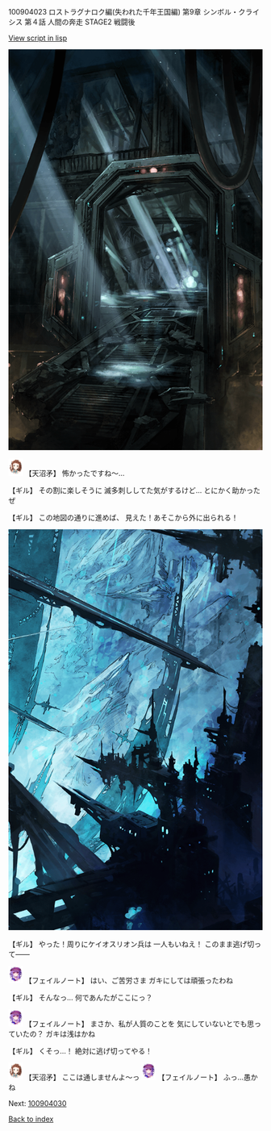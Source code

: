 100904023 ロストラグナロク編(失われた千年王国編) 第9章 シンボル・クライシス 第４話 人間の奔走 STAGE2 戦闘後

[View script in lisp](../scripts/100904023.txt)

![bifrost.png](../images/backgrounds/bifrost.png)

<img src="../images/units/3300411.png" alt="3300411.png" height="34"/>
【天沼矛】
怖かったですね～…

【ギル】
その割に楽しそうに
滅多刺ししてた気がするけど…
とにかく助かったぜ

【ギル】
この地図の通りに進めば、
見えた！あそこから外に出られる！

![underground_world_2.png](../images/backgrounds/underground_world_2.png)

【ギル】
やった！周りにケイオスリオン兵は
一人もいねえ！
このまま逃げ切って――

<img src="../images/units/3401911.png" alt="3401911.png" height="34"/>
【フェイルノート】
はい、ご苦労さま
ガキにしては頑張ったわね

【ギル】
そんなっ…
何であんたがここにっ？

<img src="../images/units/3401911.png" alt="3401911.png" height="34"/>
【フェイルノート】
まさか、私が人質のことを
気にしていないとでも思っていたの？
ガキは浅はかね

【ギル】
くそっ…！
絶対に逃げ切ってやる！

<img src="../images/units/3300411.png" alt="3300411.png" height="34"/>
【天沼矛】
ここは通しませんよ～っ

<img src="../images/units/3401911.png" alt="3401911.png" height="34"/>
【フェイルノート】
ふっ…愚かね


Next: [100904030](100904030.md)

[Back to index](index.md)
